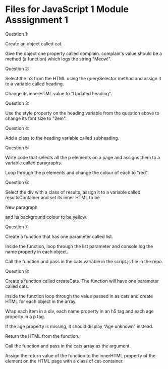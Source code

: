# Files for JavaScript 1 Module Asssignment 1

Question 1:

Create an object called cat.

Give the object one property called complain. complain's value should be a method (a function) which logs the string "Meow!".

Question 2:

Select the h3 from the HTML using the querySelector method and assign it to a variable called heading.

Change its innerHTML value to "Updated heading".

Question 3:

Use the style property on the heading variable from the question above to change its font size to "2em".

Question 4:

Add a class to the heading variable called subheading.

Question 5:

Write code that selects all the p elements on a page and assigns them to a variable called paragraphs.

Loop through the p elements and change the colour of each to "red".

Question 6:

Select the div with a class of results, assign it to a variable called resultsContainer and set its inner HTML to be <p>New paragraph</p> and its background colour to be yellow.

Question 7:

Create a function that has one parameter called list.

Inside the function, loop through the list parameter and console log the name property in each object.

Call the function and pass in the cats variable in the script.js file in the repo.

Question 8:

Create a function called createCats. The function will have one parameter called cats.

Inside the function loop through the value passed in as cats and create HTML for each object in the array.

Wrap each item in a div, each name property in an h5 tag and each age property in a p tag.

If the age property is missing, it should display “Age unknown” instead.

Return the HTML from the function.

Call the function and pass in the cats array as the argument.

Assign the return value of the function to the innerHTML property of the element on the HTML page with a class of cat-container.
